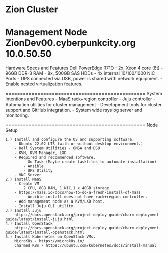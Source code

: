 # Zion Cluster
Management Node
    ZionDev00.cyberpunkcity.org
    10.0.50.50
================================================
Hardware Specs and Features
Dell PowerEdge R710
    - 2x, Xeon 4 core (8t)
    - 96GB DDR-3 RAM
    - 8x, 500GB SAS HDDs
    - 4x internal 10/100/1000 NIC Ports
    - UPS connected via USB, power is shared with network equipment.
    - Enable nested virtualization features.

================================================
System Intentions and Features
    - MaaS rack+region controller
    - Juju controller
    - Automation utilities for cluster management
    - Development tools for cluster support and GitHub integration.
    - System wide rsyslog server and monitoring.

================================================
Node Setup

    1.) Install and configure the OS and supporting software.
        - Ubuntu 22.02 LTS (with or without desktop environment.)
        - Dell System Utilities - OMSA and DSU
        - KVM, KVM Manager, LXD
        - Required and recommended software.
            - Go Task (Maybe create taskfiles to automate installation)
            - Ansible
            - UPS Utility
        - VNC Server
    2.) Install MaaS
        - Create VM
            2 CPU, 8GB RAM, 1 NIC,1 x 40GB storage
        - https://maas.io/docs/how-to-do-a-fresh-install-of-maas
            - Ansible install does not have rack+region controller.
        - Add management node as a KVM/LXD host.
        - Install Juju CLI utility.
    3.) Install Juju
        https://docs.openstack.org/project-deploy-guide/charm-deployment-guide/latest/install-juju.html
    4.) Install OpenStack
        https://docs.openstack.org/project-deploy-guide/charm-deployment-guide/latest/install-openstack.html
    5.) Install Kubernetes on OpenStack VMs.
        MicroK8s - https://microk8s.io/
        Charmed K8s - https://ubuntu.com/kubernetes/docs/install-manual
        